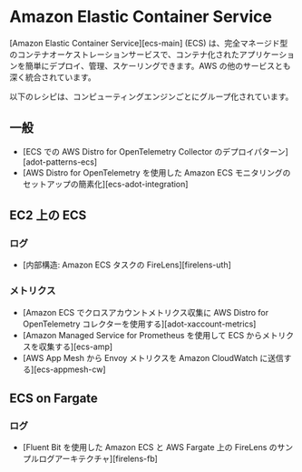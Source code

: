 # Amazon Elastic Container Service

[Amazon Elastic Container Service][ecs-main] (ECS) は、完全マネージド型のコンテナオーケストレーションサービスで、コンテナ化されたアプリケーションを簡単にデプロイ、管理、スケーリングできます。AWS の他のサービスとも深く統合されています。

以下のレシピは、コンピューティングエンジンごとにグループ化されています。

## 一般

- [ECS での AWS Distro for OpenTelemetry Collector のデプロイパターン][adot-patterns-ecs]
- [AWS Distro for OpenTelemetry を使用した Amazon ECS モニタリングのセットアップの簡素化][ecs-adot-integration]

## EC2 上の ECS

### ログ

- [内部構造: Amazon ECS タスクの FireLens][firelens-uth]

### メトリクス

- [Amazon ECS でクロスアカウントメトリクス収集に AWS Distro for OpenTelemetry コレクターを使用する][adot-xaccount-metrics]
- [Amazon Managed Service for Prometheus を使用して ECS からメトリクスを収集する][ecs-amp]
- [AWS App Mesh から Envoy メトリクスを Amazon CloudWatch に送信する][ecs-appmesh-cw]

## ECS on Fargate

### ログ

- [Fluent Bit を使用した Amazon ECS と AWS Fargate 上の FireLens のサンプルログアーキテクチャ][firelens-fb]
